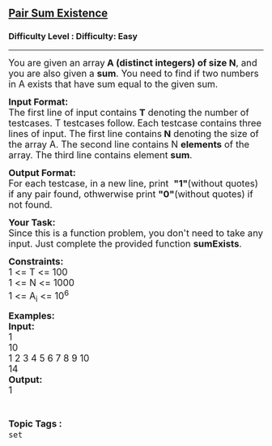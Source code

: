 <h2><a href="https://www.geeksforgeeks.org/problems/pair-sum-existence/1?page=1&category=set&sortBy=submissions">Pair Sum Existence</a></h2><h3>Difficulty Level : Difficulty: Easy</h3><hr><div class="problems_problem_content__Xm_eO"><p><span style="font-size:18px">You are given an array<strong> A (distinct integers) of size N</strong>, and you are also given a <strong>sum</strong>. You need to find if two numbers in A exists that have sum equal to the given sum.</span></p>

<p><span style="font-size:18px"><strong>Input Format:</strong><br>
The first line of input contains <strong>T</strong> denoting the number of testcases. T testcases follow. Each testcase contains three lines of input. The first line contains<strong> N</strong> denoting the size of the array A. The second line contains N <strong>elements</strong> of the array. The third line contains element <strong>sum</strong>.</span></p>

<p><span style="font-size:18px"><strong>Output Format:</strong><br>
For each testcase, in a new line, print&nbsp; <strong>"1"</strong>(without quotes) if any pair found, othwerwise print <strong>"0"</strong>(without quotes) if not found.</span></p>

<p><span style="font-size:18px"><strong>Your Task:</strong><br>
Since this is a function problem, you don't need to take any input. Just complete the provided function <strong>sumExists</strong>.</span></p>

<p><span style="font-size:18px"><strong>Constraints:</strong><br>
1 &lt;= T &lt;= 100<br>
1 &lt;= N &lt;= 1000<br>
1 &lt;= A<sub>i</sub> &lt;= 10<sup>6</sup></span></p>

<p><span style="font-size:18px"><strong>Examples:<br>
Input:</strong><br>
1<br>
10<br>
1 2 3 4 5 6 7 8 9 10<br>
14<br>
<strong>Output:</strong><br>
1</span></p>
</div><br><p><span style=font-size:18px><strong>Topic Tags : </strong><br><code>set</code>&nbsp;